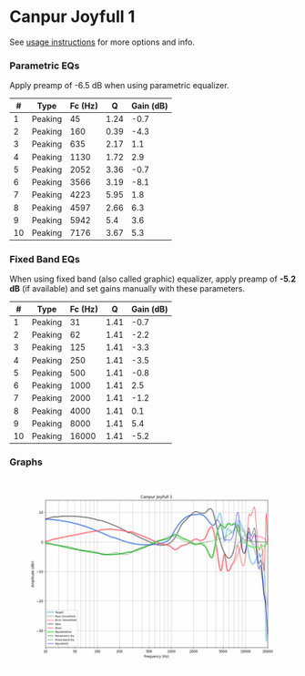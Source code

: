 # Canpur Joyfull 1
See [usage instructions](https://github.com/jaakkopasanen/AutoEq#usage) for more options and info.

### Parametric EQs
Apply preamp of -6.5 dB when using parametric equalizer.

|   # | Type    |   Fc (Hz) |    Q |   Gain (dB) |
|-----|---------|-----------|------|-------------|
|   1 | Peaking |        45 | 1.24 |        -0.7 |
|   2 | Peaking |       160 | 0.39 |        -4.3 |
|   3 | Peaking |       635 | 2.17 |         1.1 |
|   4 | Peaking |      1130 | 1.72 |         2.9 |
|   5 | Peaking |      2052 | 3.36 |        -0.7 |
|   6 | Peaking |      3566 | 3.19 |        -8.1 |
|   7 | Peaking |      4223 | 5.95 |         1.8 |
|   8 | Peaking |      4597 | 2.66 |         6.3 |
|   9 | Peaking |      5942 | 5.4  |         3.6 |
|  10 | Peaking |      7176 | 3.67 |         5.3 |

### Fixed Band EQs
When using fixed band (also called graphic) equalizer, apply preamp of **-5.2 dB** (if available) and set gains manually with these parameters.

|   # | Type    |   Fc (Hz) |    Q |   Gain (dB) |
|-----|---------|-----------|------|-------------|
|   1 | Peaking |        31 | 1.41 |        -0.7 |
|   2 | Peaking |        62 | 1.41 |        -2.2 |
|   3 | Peaking |       125 | 1.41 |        -3.3 |
|   4 | Peaking |       250 | 1.41 |        -3.5 |
|   5 | Peaking |       500 | 1.41 |        -0.8 |
|   6 | Peaking |      1000 | 1.41 |         2.5 |
|   7 | Peaking |      2000 | 1.41 |        -1.2 |
|   8 | Peaking |      4000 | 1.41 |         0.1 |
|   9 | Peaking |      8000 | 1.41 |         5.4 |
|  10 | Peaking |     16000 | 1.41 |        -5.2 |

### Graphs
![](./Canpur%20Joyfull%201.png)
